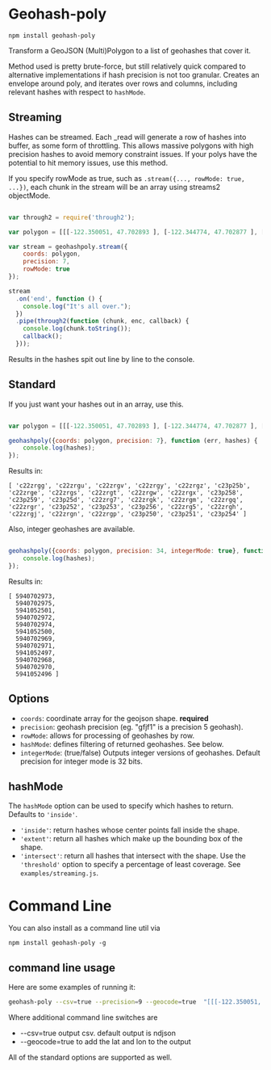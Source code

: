 # Geohash-poly

`npm install geohash-poly`

Transform a GeoJSON (Multi)Polygon to a list of geohashes that cover it.

Method used is pretty brute-force, but still relatively quick compared to alternative implementations if hash precision is not too granular. Creates an envelope around poly, and iterates over rows and columns, including relevant hashes with respect to `hashMode`.


## Streaming
Hashes can be streamed. Each _read will generate a row of hashes into buffer, as some form of throttling. This allows massive polygons with high precision hashes to avoid memory constraint issues. If your polys have the potential to hit memory issues, use this method.

If you specify rowMode as true, such as `.stream({..., rowMode: true, ...})`, each chunk in the stream will be an array using streams2 objectMode.

```javascript

var through2 = require('through2');

var polygon = [[[-122.350051, 47.702893 ], [-122.344774, 47.702877 ], [-122.344777, 47.70324 ], [-122.341982, 47.703234 ], [-122.341959, 47.701421 ], [-122.339749, 47.701416 ], [-122.339704, 47.69776 ], [-122.341913, 47.697797 ], [-122.341905, 47.697071 ], [-122.344576, 47.697084 ], [-122.344609, 47.697807 ], [-122.349999, 47.697822 ], [-122.350051, 47.702893 ]]];

var stream = geohashpoly.stream({
	coords: polygon,
	precision: 7,
	rowMode: true
});

stream
  .on('end', function () {
    console.log("It's all over.");
  })
  .pipe(through2(function (chunk, enc, callback) {
    console.log(chunk.toString());
    callback();
  }));

```

Results in the hashes spit out line by line to the console.


## Standard
If you just want your hashes out in an array, use this.
```javascript

var polygon = [[[-122.350051, 47.702893 ], [-122.344774, 47.702877 ], [-122.344777, 47.70324 ], [-122.341982, 47.703234 ], [-122.341959, 47.701421 ], [-122.339749, 47.701416 ], [-122.339704, 47.69776 ], [-122.341913, 47.697797 ], [-122.341905, 47.697071 ], [-122.344576, 47.697084 ], [-122.344609, 47.697807 ], [-122.349999, 47.697822 ], [-122.350051, 47.702893 ]]];

geohashpoly({coords: polygon, precision: 7}, function (err, hashes) {
	console.log(hashes);
});
```

Results in:
```
[ 'c22zrgg', 'c22zrgu', 'c22zrgv', 'c22zrgy', 'c22zrgz', 'c23p25b', 'c22zrge', 'c22zrgs', 'c22zrgt', 'c22zrgw', 'c22zrgx', 'c23p258', 'c23p259', 'c23p25d', 'c22zrg7', 'c22zrgk', 'c22zrgm', 'c22zrgq', 'c22zrgr', 'c23p252', 'c23p253', 'c23p256', 'c22zrg5', 'c22zrgh', 'c22zrgj', 'c22zrgn', 'c22zrgp', 'c23p250', 'c23p251', 'c23p254' ]
```

Also, integer geohashes are available.
```javascript

geohashpoly({coords: polygon, precision: 34, integerMode: true}, function (err, hashes) {
    console.log(hashes);
});
```

Results in:
```
[ 5940702973,
  5940702975,
  5941052501,
  5940702972,
  5940702974,
  5941052500,
  5940702969,
  5940702971,
  5941052497,
  5940702968,
  5940702970,
  5941052496 ]
```

## Options

- `coords`: coordinate array for the geojson shape. **required**
- `precision`: geohash precision (eg. "gfjf1" is a precision 5 geohash).
- `rowMode`: allows for processing of geohashes by row.
- `hashMode`: defines filtering of returned geohashes. See below.
- `integerMode`: (true/false) Outputs integer versions of geohashes. Default precision for integer mode is 32 bits. 


## hashMode

The `hashMode` option can be used to specify which hashes to return. Defaults to `'inside'`.

- `'inside'`: return hashes whose center points fall inside the shape.
- `'extent'`: return all hashes which make up the bounding box of the shape.
- `'intersect'`: return all hashes that intersect with the shape. Use the `'threshold'` option to specify a percentage of least coverage. See `examples/streaming.js`.

# Command Line

You can also install as a command line util via

`npm install geohash-poly -g`

## command line usage

Here are some examples of running it:

```bash
geohash-poly --csv=true --precision=9 --geocode=true  "[[[-122.350051, 47.702893 ], [-122.344774, 47.702877 ], [-122.344777, 47.70324 ], [-122.341982, 47.703234 ], [-122.341959, 47.701421 ], [-122.339749, 47.701416 ], [-122.339704, 47.69776 ], [-122.341913, 47.697797 ], [-122.341905, 47.697071 ], [-122.344576, 47.697084 ], [-122.344609, 47.697807 ], [-122.349999, 47.697822 ], [-122.350051, 47.702893 ]]]"
```

Where additional command line switches are

 - --csv=true output csv. default output is ndjson
 - --geocode=true to add the lat and lon to the output

All of the standard options are supported as well.



